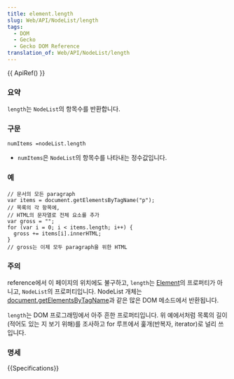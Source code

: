 ```yaml
---
title: element.length
slug: Web/API/NodeList/length
tags:
  - DOM
  - Gecko
  - Gecko DOM Reference
translation_of: Web/API/NodeList/length
---
```

{{ ApiRef() }}

### 요약

`length`는 `NodeList`의 항목수를 반환합니다.

### 구문

    numItems =nodeList.length

- `numItems`은 `NodeList`의 항목수를 나타내는 정수값입니다.

### 예

    // 문서의 모든 paragraph
    var items = document.getElementsByTagName("p");
    // 목록의 각 항목에,
    // HTML의 문자열로 전체 요소를 추가
    var gross = "";
    for (var i = 0; i < items.length; i++) {
      gross += items[i].innerHTML;
    }
    // gross는 이제 모두 paragraph을 위한 HTML

### 주의

reference에서 이 페이지의 위치에도 불구하고, `length`는 [Element](ko/DOM/element)의 프로퍼티가 아니고, `NodeList`의 프로퍼티입니다. NodeList 개체는 [document.getElementsByTagName](ko/DOM/document.getElementsByTagName)과 같은 많은 DOM 메소드에서 반환됩니다.

`length`는 DOM 프로그래밍에서 아주 흔한 프로퍼티입니다. 위 예에서처럼 목록의 길이(적어도 있는 지 보기 위해)를 조사하고 for 루프에서 훑개(반복자, iterator)로 널리 쓰입니다.

### 명세

{{Specifications}}

